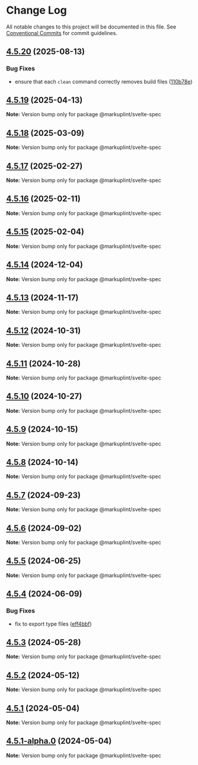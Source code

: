# Change Log

All notable changes to this project will be documented in this file.
See [Conventional Commits](https://conventionalcommits.org) for commit guidelines.

## [4.5.20](https://github.com/markuplint/markuplint/compare/@markuplint/svelte-spec@4.5.19...@markuplint/svelte-spec@4.5.20) (2025-08-13)

### Bug Fixes

- ensure that each `clean` command correctly removes build files ([110b78e](https://github.com/markuplint/markuplint/commit/110b78e85379d29a84ca68325127344a87a570b6))

## [4.5.19](https://github.com/markuplint/markuplint/compare/@markuplint/svelte-spec@4.5.18...@markuplint/svelte-spec@4.5.19) (2025-04-13)

**Note:** Version bump only for package @markuplint/svelte-spec

## [4.5.18](https://github.com/markuplint/markuplint/compare/@markuplint/svelte-spec@4.5.17...@markuplint/svelte-spec@4.5.18) (2025-03-09)

**Note:** Version bump only for package @markuplint/svelte-spec

## [4.5.17](https://github.com/markuplint/markuplint/compare/@markuplint/svelte-spec@4.5.16...@markuplint/svelte-spec@4.5.17) (2025-02-27)

**Note:** Version bump only for package @markuplint/svelte-spec

## [4.5.16](https://github.com/markuplint/markuplint/compare/@markuplint/svelte-spec@4.5.15...@markuplint/svelte-spec@4.5.16) (2025-02-11)

**Note:** Version bump only for package @markuplint/svelte-spec

## [4.5.15](https://github.com/markuplint/markuplint/compare/@markuplint/svelte-spec@4.5.14...@markuplint/svelte-spec@4.5.15) (2025-02-04)

**Note:** Version bump only for package @markuplint/svelte-spec

## [4.5.14](https://github.com/markuplint/markuplint/compare/@markuplint/svelte-spec@4.5.13...@markuplint/svelte-spec@4.5.14) (2024-12-04)

**Note:** Version bump only for package @markuplint/svelte-spec

## [4.5.13](https://github.com/markuplint/markuplint/compare/@markuplint/svelte-spec@4.5.12...@markuplint/svelte-spec@4.5.13) (2024-11-17)

**Note:** Version bump only for package @markuplint/svelte-spec

## [4.5.12](https://github.com/markuplint/markuplint/compare/@markuplint/svelte-spec@4.5.11...@markuplint/svelte-spec@4.5.12) (2024-10-31)

**Note:** Version bump only for package @markuplint/svelte-spec

## [4.5.11](https://github.com/markuplint/markuplint/compare/@markuplint/svelte-spec@4.5.10...@markuplint/svelte-spec@4.5.11) (2024-10-28)

**Note:** Version bump only for package @markuplint/svelte-spec

## [4.5.10](https://github.com/markuplint/markuplint/compare/@markuplint/svelte-spec@4.5.9...@markuplint/svelte-spec@4.5.10) (2024-10-27)

**Note:** Version bump only for package @markuplint/svelte-spec

## [4.5.9](https://github.com/markuplint/markuplint/compare/@markuplint/svelte-spec@4.5.8...@markuplint/svelte-spec@4.5.9) (2024-10-15)

**Note:** Version bump only for package @markuplint/svelte-spec

## [4.5.8](https://github.com/markuplint/markuplint/compare/@markuplint/svelte-spec@4.5.7...@markuplint/svelte-spec@4.5.8) (2024-10-14)

**Note:** Version bump only for package @markuplint/svelte-spec

## [4.5.7](https://github.com/markuplint/markuplint/compare/@markuplint/svelte-spec@4.5.6...@markuplint/svelte-spec@4.5.7) (2024-09-23)

**Note:** Version bump only for package @markuplint/svelte-spec

## [4.5.6](https://github.com/markuplint/markuplint/compare/@markuplint/svelte-spec@4.5.5...@markuplint/svelte-spec@4.5.6) (2024-09-02)

**Note:** Version bump only for package @markuplint/svelte-spec

## [4.5.5](https://github.com/markuplint/markuplint/compare/@markuplint/svelte-spec@4.5.4...@markuplint/svelte-spec@4.5.5) (2024-06-25)

**Note:** Version bump only for package @markuplint/svelte-spec

## [4.5.4](https://github.com/markuplint/markuplint/compare/@markuplint/svelte-spec@4.5.3...@markuplint/svelte-spec@4.5.4) (2024-06-09)

### Bug Fixes

- fix to export type files ([eff4bbf](https://github.com/markuplint/markuplint/commit/eff4bbfd127574809dc5e15d7cafe87699758ee0))

## [4.5.3](https://github.com/markuplint/markuplint/compare/@markuplint/svelte-spec@4.5.2...@markuplint/svelte-spec@4.5.3) (2024-05-28)

**Note:** Version bump only for package @markuplint/svelte-spec

## [4.5.2](https://github.com/markuplint/markuplint/compare/@markuplint/svelte-spec@4.5.1...@markuplint/svelte-spec@4.5.2) (2024-05-12)

**Note:** Version bump only for package @markuplint/svelte-spec

## [4.5.1](https://github.com/markuplint/markuplint/compare/@markuplint/svelte-spec@4.5.1-alpha.0...@markuplint/svelte-spec@4.5.1) (2024-05-04)

**Note:** Version bump only for package @markuplint/svelte-spec

## [4.5.1-alpha.0](https://github.com/markuplint/markuplint/compare/@markuplint/svelte-spec@4.5.0...@markuplint/svelte-spec@4.5.1-alpha.0) (2024-05-04)

**Note:** Version bump only for package @markuplint/svelte-spec
